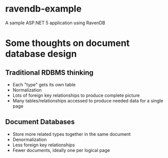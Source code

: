 # ravendb-example
A sample ASP.NET 5 application using RavenDB


# Some thoughts on document database design

## Traditional RDBMS thinking
- Each "type" gets its own table
- Normalization
- Lots of foreign key relationships to produce complete picture
- Many tables/relationships accessed to produce needed data for a single page

## Document Databases
- Store more related types together in the same document
- Denormalization
- Less foreign key relationships
- Fewer documents, ideally one per logical page
